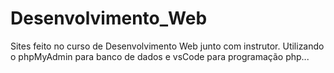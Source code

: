 # Desenvolvimento_Web

Sites feito no curso de Desenvolvimento Web junto com instrutor. 
Utilizando o phpMyAdmin para banco de dados e vsCode para programação php...
